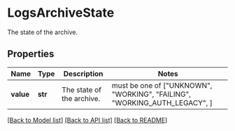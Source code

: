 # LogsArchiveState

The state of the archive.
## Properties
Name | Type | Description | Notes
------------ | ------------- | ------------- | -------------
**value** | **str** | The state of the archive. |  must be one of ["UNKNOWN", "WORKING", "FAILING", "WORKING_AUTH_LEGACY", ]

[[Back to Model list]](README.md#documentation-for-models) [[Back to API list]](README.md#documentation-for-api-endpoints) [[Back to README]](README.md)


